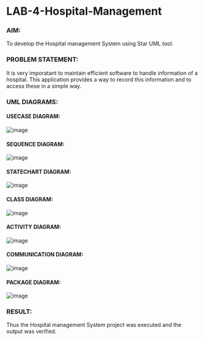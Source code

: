 # LAB-4-Hospital-Management
### AIM:
To develop the Hospital management System using Star UML tool.
### PROBLEM STATEMENT:
It is very imporatant to maintain efficient software to handle information of a hospital.
This application provides a way to record this information and to access these in a simple way.

### UML DIAGRAMS:
#### USECASE DIAGRAM:
![image](https://github.com/Vanitha-SM/LAB-4-Hospital-Management/assets/119557985/5d316dba-ef7a-4f0a-af10-362276942310)
#### SEQUENCE DIAGRAM:
![image](https://github.com/Vanitha-SM/LAB-4-Hospital-Management/assets/119557985/11a87740-ca28-4eb9-88e9-62d3dc9880f5)
#### STATECHART DIAGRAM:
![image](https://github.com/Vanitha-SM/LAB-4-Hospital-Management/assets/119557985/0ce64488-e408-42b3-a389-2a900d8666d3)
#### CLASS DIAGRAM:
![image](https://github.com/Vanitha-SM/LAB-4-Hospital-Management/assets/119557985/c9a54b64-aff1-4e5f-90f3-30a98fb24477)

#### ACTIVITY DIAGRAM:
![image](https://github.com/Vanitha-SM/LAB-4-Hospital-Management/assets/119557985/baab382c-0a64-4e6f-a61c-9298a1c7a4ec)

#### COMMUNICATION DIAGRAM:
![image](https://github.com/Vanitha-SM/LAB-4-Hospital-Management/assets/119557985/699792e1-2666-4a1a-8cc4-270622395f7b)
#### PACKAGE DIAGRAM:
![image](https://github.com/Vanitha-SM/LAB-4-Hospital-Management/assets/119557985/d4c43616-96ef-4c4c-a42f-4476312d5853)

### RESULT:
Thus the Hospital management System project was executed and the output was verified.
